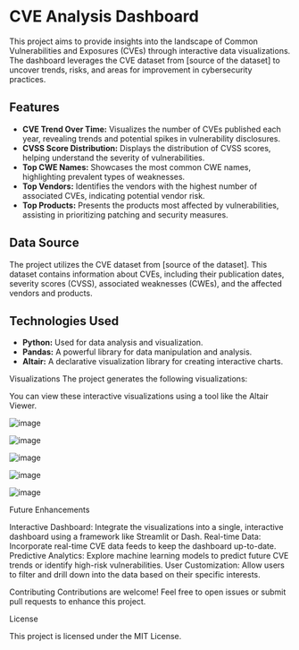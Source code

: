 # CVE Analysis Dashboard

This project aims to provide insights into the landscape of Common Vulnerabilities and Exposures (CVEs) through interactive data visualizations. The dashboard leverages the CVE dataset from [source of the dataset] to uncover trends, risks, and areas for improvement in cybersecurity practices.

## Features

* **CVE Trend Over Time:** Visualizes the number of CVEs published each year, revealing trends and potential spikes in vulnerability disclosures.
* **CVSS Score Distribution:** Displays the distribution of CVSS scores, helping understand the severity of vulnerabilities.
* **Top CWE Names:** Showcases the most common CWE names, highlighting prevalent types of weaknesses.
* **Top Vendors:** Identifies the vendors with the highest number of associated CVEs, indicating potential vendor risk.
* **Top Products:** Presents the products most affected by vulnerabilities, assisting in prioritizing patching and security measures.

## Data Source

The project utilizes the CVE dataset from [source of the dataset]. This dataset contains information about CVEs, including their publication dates, severity scores (CVSS), associated weaknesses (CWEs), and the affected vendors and products.

## Technologies Used

* **Python:** Used for data analysis and visualization.
* **Pandas:** A powerful library for data manipulation and analysis.
* **Altair:** A declarative visualization library for creating interactive charts.

Visualizations
The project generates the following visualizations:

You can view these interactive visualizations using a tool like the Altair Viewer.

![image](https://github.com/user-attachments/assets/c223fcee-a837-4a97-8d1d-28e895a68d5b)

![image](https://github.com/user-attachments/assets/17a32513-2054-4240-8f48-b4f4c82f8258)

![image](https://github.com/user-attachments/assets/3e2824d5-d0a7-447a-9eb1-e83681cf6fc4)

![image](https://github.com/user-attachments/assets/72cbc897-7dda-4a33-ab27-017418da1564)

![image](https://github.com/user-attachments/assets/252f41bc-f3a0-4046-adb3-bc1bbb46dee6)


Future Enhancements

Interactive Dashboard: Integrate the visualizations into a single, interactive dashboard using a framework like Streamlit or Dash.
Real-time Data: Incorporate real-time CVE data feeds to keep the dashboard up-to-date.
Predictive Analytics: Explore machine learning models to predict future CVE trends or identify high-risk vulnerabilities.
User Customization: Allow users to filter and drill down into the data based on their specific interests.

Contributing
Contributions are welcome! Feel free to open issues or submit pull requests to enhance this project.

License

This project is licensed under the MIT License.   
